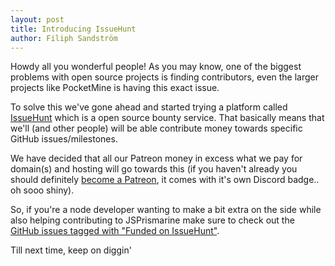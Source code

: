 ```yaml
---
layout: post
title: Introducing IssueHunt
author: Filiph Sandström
---
```


Howdy all you wonderful people!
As you may know, one of the biggest problems with open source projects is finding contributors, even the larger projects like PocketMine is having this exact issue.

To solve this we've gone ahead and started trying a platform called [IssueHunt](https://issuehunt.io/r/JSPrismarine/JSPrismarine) which is a open source bounty service.
That basically means that we'll (and other people) will be able contribute money towards specific GitHub issues/milestones.

We have decided that all our Patreon money in excess what we pay for domain(s) and hosting will go towards this (if you haven't already you should definitely [become a Patreon](https://www.patreon.com/prismarine), it comes with it's own Discord badge.. oh sooo shiny).


So, if you're a node developer wanting to make a bit extra on the side while also helping contributing to JSPrismarine make sure to check out the [GitHub issues tagged with "Funded on IssueHunt"](https://github.com/JSPrismarine/JSPrismarine/issues?q=is%3Aissue+is%3Aopen+label%3A%22%3Adollar%3A+Funded+on+Issuehunt%22).

Till next time, keep on diggin'
